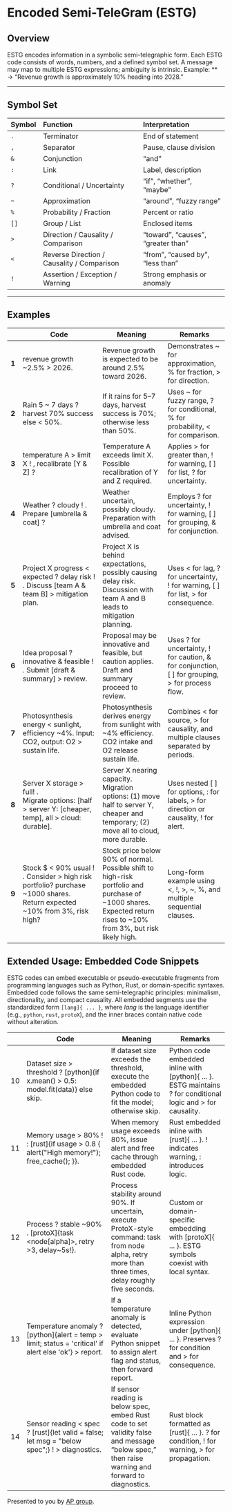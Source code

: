# Encoded Semi-TeleGram (ESTG)

## Overview
ESTG encodes information in a symbolic semi-telegraphic form. Each ESTG code consists of words, numbers, and a defined symbol set. A message may map to multiple ESTG expressions; ambiguity is intrinsic. Example:  ** → “Revenue growth is approximately 10% heading into 2028.”

---

## Symbol Set

| Symbol | Function | Interpretation |
|:--------|:-----------|:----------------|
| `.` | Terminator | End of statement |
| `,` | Separator | Pause, clause division |
| `&` | Conjunction | “and” |
| `:` | Link | Label, description |
| `?` | Conditional / Uncertainty | “if”, “whether”, “maybe” |
| `~` | Approximation | “around”, “fuzzy range” |
| `%` | Probability / Fraction | Percent or ratio |
| `[]` | Group / List | Enclosed items |
| `>` | Direction / Causality / Comparison | “toward”, “causes”, “greater than” |
| `<` | Reverse Direction / Causality / Comparison | “from”, “caused by”, “less than” |
| `!` | Assertion / Exception / Warning | Strong emphasis or anomaly |

---

## Examples
<table>
  <thead>
    <tr>
      <th style="width:1em;"></th>
      <th style="width:20em;">Code</th>
      <th style="width:12em;">Meaning</th>
      <th style="width:10em;">Remarks</th>
    </tr>
  </thead>
  <tbody>
    <tr>
      <td><strong>1</strong></td>
      <td>revenue growth ~2.5% > 2026.</td>
      <td>Revenue growth is expected to be around 2.5% toward 2026.</td>
      <td>Demonstrates ~ for approximation, % for fraction, > for direction.</td>
    </tr>
    <tr>
      <td><strong>2</strong></td>
      <td>Rain 5 ~ 7 days ? harvest 70% success else < 50%.</td>
      <td>If it rains for 5–7 days, harvest success is 70%; otherwise less than 50%.</td>
      <td>Uses ~ for fuzzy range, ? for conditional, % for probability, < for comparison.</td>
    </tr>
    <tr>
      <td><strong>3</strong></td>
      <td>temperature A > limit X ! , recalibrate [Y & Z] ?</td>
      <td>Temperature A exceeds limit X. Possible recalibration of Y and Z required.</td>
      <td>Applies > for greater than, ! for warning, [ ] for list, ? for uncertainty.</td>
    </tr>
    <tr>
      <td><strong>4</strong></td>
      <td>Weather ? cloudy ! . Prepare [umbrella & coat] ?</td>
      <td>Weather uncertain, possibly cloudy. Preparation with umbrella and coat advised.</td>
      <td>Employs ? for uncertainty, ! for warning, [ ] for grouping, & for conjunction.</td>
    </tr>
    <tr>
      <td><strong>5</strong></td>
      <td>Project X progress < expected ? delay risk ! . Discuss [team A & team B] > mitigation plan.</td>
      <td>Project X is behind expectations, possibly causing delay risk. Discussion with team A and B leads to mitigation planning.</td>
      <td>Uses < for lag, ? for uncertainty, ! for warning, [ ] for list, > for consequence.</td>
    </tr>
    <tr>
      <td><strong>6</strong></td>
      <td>Idea proposal ? innovative & feasible ! . Submit [draft & summary] > review.</td>
      <td>Proposal may be innovative and feasible, but caution applies. Draft and summary proceed to review.</td>
      <td>Uses ? for uncertainty, ! for caution, & for conjunction, [ ] for grouping, > for process flow.</td>
    </tr>
    <tr>
      <td><strong>7</strong></td>
      <td>Photosynthesis energy < sunlight, efficiency ~4%. Input: CO2, output: O2 > sustain life.</td>
      <td>Photosynthesis derives energy from sunlight with ~4% efficiency. CO2 intake and O2 release sustain life.</td>
      <td>Combines < for source, > for causality, and multiple clauses separated by periods.</td>
    </tr>
    <tr>
      <td><strong>8</strong></td>
      <td>Server X storage > full! . <br>Migrate options: [half > server Y: [cheaper, temp], all > cloud: durable].</td>
      <td>Server X nearing capacity. Migration options: (1) move half to server Y, cheaper and temporary; (2) move all to cloud, more durable.</td>
      <td>Uses nested [ ] for options, : for labels, > for direction or causality, ! for alert.</td>
    </tr>
    <tr>
      <td><strong>9</strong></td>
      <td>Stock $ < 90% usual ! . Consider > high risk portfolio? purchase ~1000 shares. <br> Return expected ~10% from 3%, risk high?</td>
      <td>Stock price below 90% of normal. Possible shift to high-risk portfolio and purchase of ~1000 shares. Expected return rises to ~10% from 3%, but risk likely high.</td>
      <td>Long-form example using <, !, >, ~, %, and multiple sequential clauses.</td>
    </tr>
  </tbody>
</table>

## Extended Usage: Embedded Code Snippets

ESTG codes can embed executable or pseudo-executable fragments from programming languages such as Python, Rust, or domain-specific syntaxes. Embedded code follows the same semi-telegraphic principles: minimalism, directionality, and compact causality. All embedded segments use the standardized form <code>[lang]{ ... }</code>, where <em>lang</em> is the language identifier (e.g., <code>python</code>, <code>rust</code>, <code>protoX</code>), and the inner braces contain native code without alteration.
</p>


<table>
  <thead>
    <tr>
      <th style="width:1em;"></th>
      <th style="width:22em;">Code</th>
      <th style="width:12em;">Meaning</th>
      <th style="width:10em;">Remarks</th>
    </tr>
  </thead>
  <tbody>
    <tr>
      <td>10</td>
      <td>Dataset size > threshold ? [python]{if x.mean() &gt; 0.5: model.fit(data)} else skip.</td>
      <td>If dataset size exceeds the threshold, execute the embedded Python code to fit the model; otherwise skip.</td>
      <td>Python code embedded inline with [python]{ ... }. ESTG maintains ? for conditional logic and > for causality.</td>
    </tr>
    <tr>
      <td>11</td>
      <td>Memory usage > 80% ! : [rust]{if usage &gt; 0.8 { alert("High memory!"); free_cache(); }}.</td>
      <td>When memory usage exceeds 80%, issue alert and free cache through embedded Rust code.</td>
      <td>Rust embedded inline with [rust]{ ... }. ! indicates warning, : introduces logic.</td>
    </tr>
    <tr>
      <td>12</td>
      <td>Process ? stable ~90% . [protoX]{task &lt;node[alpha]&gt;, retry &gt;3, delay~5s!}.</td>
      <td>Process stability around 90%. If uncertain, execute ProtoX-style command: task from node alpha, retry more than three times, delay roughly five seconds.</td>
      <td>Custom or domain-specific embedding with [protoX]{ ... }. ESTG symbols coexist with local syntax.</td>
    </tr>
    <tr>
      <td>13</td>
      <td>Temperature anomaly ? [python]{alert = temp &gt; limit; status = 'critical' if alert else 'ok'} > report.</td>
      <td>If a temperature anomaly is detected, evaluate Python snippet to assign alert flag and status, then forward report.</td>
      <td>Inline Python expression under [python]{ ... }. Preserves ? for condition and > for consequence.</td>
    </tr>
    <tr>
      <td>14</td>
      <td>Sensor reading < spec ? [rust]{let valid = false; let msg = "below spec";} ! > diagnostics.</td>
      <td>If sensor reading is below spec, embed Rust code to set validity false and message “below spec,” then raise warning and forward to diagnostics.</td>
      <td>Rust block formatted as [rust]{ ... }. ? for condition, ! for warning, > for propagation.</td>
    </tr>
  </tbody>
</table>

Presented to you by <a href="https://github.com/aqua-peridot">AP group</a>.
